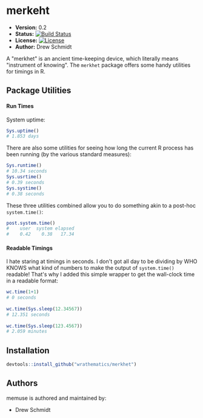 # merkeht 


* **Version:** 0.2
* **Status:** [![Build Status](https://travis-ci.org/shinra-dev/merkhet.png)](https://travis-ci.org/shinra-dev/merkhet)
* **License:** [![License](http://img.shields.io/badge/license-BSD%202--Clause-orange.svg?style=flat)](http://opensource.org/licenses/BSD-2-Clause)
* **Author:** Drew Schmidt

A "merkhet" is an ancient time-keeping device, which literally
means "instrument of knowing".  The `merkhet` package offers
some handy utilities for timings in R.


## Package Utilities

#### Run Times

System uptime:

```r
Sys.uptime()
# 1.853 days 
```

There are also some utilities for seeing how long the current R
process has been running (by the various standard measures):

```r
Sys.runtime()
# 10.34 seconds 
Sys.usrtime()
# 0.39 seconds 
Sys.systime()
# 0.38 seconds 
```

These three utilities combined allow you to do something akin to a
post-hoc `system.time()`:

```r
post.system.time()
#    user  system elapsed 
#    0.42    0.38   17.34 
```



#### Readable Timings

I hate staring at timings in seconds.  I don't got all day
to be dividing by WHO KNOWS what kind of numbers to make the output
of `system.time()` readable!  That's why I added this simple wrapper
to get the wall-clock time in a readable format:

```r
wc.time(1+1)
# 0 seconds
 
wc.time(Sys.sleep(12.34567))
# 12.351 seconds
 
wc.time(Sys.sleep(123.4567))
# 2.059 minutes
```




## Installation

```r
devtools::install_github("wrathematics/merkhet")
```


## Authors

memuse is authored and maintained by:
* Drew Schmidt

